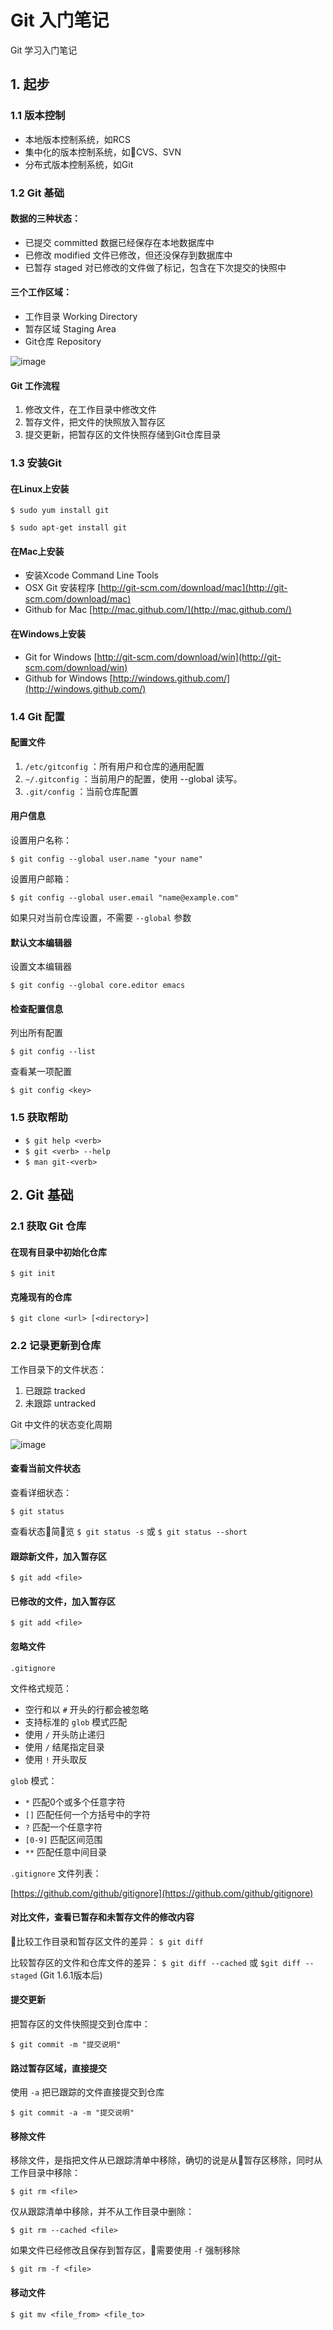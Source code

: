 # Git 入门笔记

Git 学习入门笔记

## 1. 起步

### 1.1 版本控制

- 本地版本控制系统，如RCS
- 集中化的版本控制系统，如CVS、SVN
- 分布式版本控制系统，如Git

### 1.2 Git 基础

#### 数据的三种状态：

- 已提交 committed 数据已经保存在本地数据库中
- 已修改 modified 文件已修改，但还没保存到数据库中
- 已暂存 staged 对已修改的文件做了标记，包含在下次提交的快照中

#### 三个工作区域：

- 工作目录 Working Directory
- 暂存区域 Staging Area
- Git仓库 Repository

![image](https://git-scm.com/book/en/v2/images/areas.png)

#### Git 工作流程

1. 修改文件，在工作目录中修改文件
1. 暂存文件，把文件的快照放入暂存区
1. 提交更新，把暂存区的文件快照存储到Git仓库目录

### 1.3 安装Git

#### 在Linux上安装

`$ sudo yum install git`

`$ sudo apt-get install git`

#### 在Mac上安装

- 安装Xcode Command Line Tools
- OSX Git 安装程序 [http://git-scm.com/download/mac](http://git-scm.com/download/mac)
- Github for Mac [http://mac.github.com/](http://mac.github.com/)

#### 在Windows上安装

- Git for Windows [http://git-scm.com/download/win](http://git-scm.com/download/win)
- Github for Windows [http://windows.github.com/](http://windows.github.com/)

### 1.4 Git 配置

#### 配置文件

1. `/etc/gitconfig` ：所有用户和仓库的通用配置
1. `~/.gitconfig` ：当前用户的配置，使用 --global 读写。
1. `.git/config` ：当前仓库配置

#### 用户信息

设置用户名称：

`$ git config --global user.name "your name"`

设置用户邮箱：

`$ git config --global user.email "name@example.com"`

如果只对当前仓库设置，不需要 `--global` 参数

#### 默认文本编辑器

设置文本编辑器

`$ git config --global core.editor emacs`

#### 检查配置信息

列出所有配置

`$ git config --list`

查看某一项配置

 `$ git config <key>`

### 1.5 获取帮助

- `$ git help <verb>`
- `$ git <verb> --help`
- `$ man git-<verb>`

## 2. Git 基础

### 2.1 获取 Git 仓库

#### 在现有目录中初始化仓库

`$ git init`

#### 克隆现有的仓库

`$ git clone <url> [<directory>]`

### 2.2 记录更新到仓库

工作目录下的文件状态：

1. 已跟踪 tracked
2. 未跟踪 untracked

Git 中文件的状态变化周期

![image](https://git-scm.com/book/en/v2/images/lifecycle.png)

#### 查看当前文件状态

查看详细状态：

`$ git status`

查看状态简览
`$ git status -s` 或 `$ git status --short`

#### 跟踪新文件，加入暂存区

`$ git add <file>`

#### 已修改的文件，加入暂存区

`$ git add <file>`

#### 忽略文件

`.gitignore`

文件格式规范：

- 空行和以 `#` 开头的行都会被忽略
- 支持标准的 `glob` 模式匹配
- 使用 `/` 开头防止递归
- 使用 `/` 结尾指定目录
- 使用 `!` 开头取反

`glob` 模式：

- `*` 匹配0个或多个任意字符
- `[]` 匹配任何一个方括号中的字符
- `?` 匹配一个任意字符
- `[0-9]` 匹配区间范围
- `**` 匹配任意中间目录

`.gitignore` 文件列表：

[https://github.com/github/gitignore](https://github.com/github/gitignore)

#### 对比文件，查看已暂存和未暂存文件的修改内容

比较工作目录和暂存区文件的差异：
`$ git diff`

比较暂存区的文件和仓库文件的差异：
`$ git diff --cached` 或 `$git diff --staged` (Git 1.6.1版本后)

#### 提交更新

把暂存区的文件快照提交到仓库中：

`$ git commit -m "提交说明"`

#### 路过暂存区域，直接提交

使用 `-a` 把已跟踪的文件直接提交到仓库

`$ git commit -a -m "提交说明"`

#### 移除文件

移除文件，是指把文件从已跟踪清单中移除，确切的说是从暂存区移除，同时从工作目录中移除：

`$ git rm <file>`

仅从跟踪清单中移除，并不从工作目录中删除：

`$ git rm --cached <file>`

如果文件已经修改且保存到暂存区，需要使用 `-f` 强制移除

`$ git rm -f <file>`

#### 移动文件

`$ git mv <file_from> <file_to>`